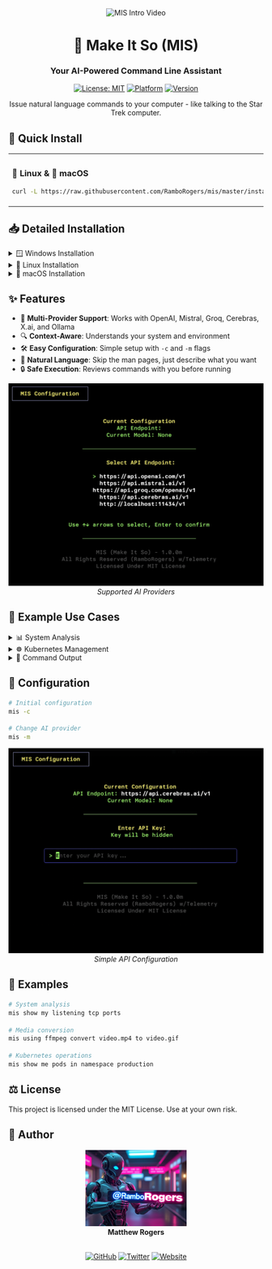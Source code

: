 <div align="center">
  <img src="media/intro.gif" alt="MIS Intro Video" width="800"/>

  # 🖖 Make It So (MIS)

  <h3>Your AI-Powered Command Line Assistant</h3>

  [![License: MIT](https://img.shields.io/badge/License-MIT-yellow.svg)](https://opensource.org/licenses/MIT)
  [![Platform](https://img.shields.io/badge/platform-Linux%20%7C%20macOS%20%7C%20Windows-blue)]()
  [![Version](https://img.shields.io/badge/version-1.0.0-green)]()

  <p>Issue natural language commands to your computer - like talking to the Star Trek computer.</p>
</div>

## 🚀 Quick Install

<table>
<tr>
<td>

### 🐧 Linux & 🍎 macOS
```bash
curl -L https://raw.githubusercontent.com/RamboRogers/mis/master/install_mis.sh | sh
```

</td>
<td>

### 🪟 Windows PowerShell
```powershell
curl -L https://raw.githubusercontent.com/RamboRogers/mis/master/install_mis.ps1 | powershell -ExecutionPolicy Bypass -File -
```

</td>
</tr>
</table>

## 📥 Detailed Installation

<details>
<summary>🪟 Windows Installation</summary>

### Option 1: PowerShell One-Line Install
```powershell
curl -L https://raw.githubusercontent.com/RamboRogers/mis/master/install_mis.ps1 | powershell -ExecutionPolicy Bypass -File -
```

### Option 2: Manual Download
1. Download `mis-windows-amd64.exe` from the [latest release](https://github.com/RamboRogers/mis/releases/latest)
2. Rename to `mis.exe`
3. Move to a directory in your PATH

</details>

<details>
<summary>🐧 Linux Installation</summary>

### Option 1: Shell Script Install
```bash
curl -L https://raw.githubusercontent.com/RamboRogers/mis/master/install_mis.sh | sh
```

### Option 2: Manual Download
1. Download appropriate binary for your architecture
2. Make executable: `chmod +x mis`
3. Move to `/usr/local/bin`: `sudo mv mis /usr/local/bin/`

</details>

<details>
<summary>🍎 macOS Installation</summary>

### Option 1: Shell Script Install
```bash
curl -L https://raw.githubusercontent.com/RamboRogers/mis/master/install_mis.sh | sh
```

### Option 2: Manual Download
1. Download appropriate binary for your architecture (amd64 for Intel, arm64 for Apple Silicon)
2. Make executable: `chmod +x mis`
3. Move to `/usr/local/bin`: `sudo mv mis /usr/local/bin/`

</details>
</details>

## ✨ Features

- 🤖 **Multi-Provider Support**: Works with OpenAI, Mistral, Groq, Cerebras, X.ai, and Ollama
- 🔍 **Context-Aware**: Understands your system and environment
- 🛠️ **Easy Configuration**: Simple setup with `-c` and `-m` flags
- 📝 **Natural Language**: Skip the man pages, just describe what you want
- 🔒 **Safe Execution**: Reviews commands with you before running

<div align="center">
  <img src="media/providers.png" alt="AI Providers" width="600"/>
  <br/>
  <em>Supported AI Providers</em>
</div>

## 🎯 Example Use Cases

<details>
<summary>📊 System Analysis</summary>
<br/>
<img src="media/getports.png" alt="Get Ports" width="700"/>
<br/>
<em>Natural language port analysis</em>
</details>

<details>
<summary>☸️ Kubernetes Management</summary>
<br/>
<img src="media/getpods.png" alt="Get Pods" width="700"/>
<br/>
<em>Simplified Kubernetes interactions</em>
</details>

<details>
<summary>📝 Command Output</summary>
<br/>
<img src="media/portsout.png" alt="Command Output" width="700"/>
<br/>
<em>Clean, scrollable output display</em>
</details>

## 🔧 Configuration

```bash
# Initial configuration
mis -c

# Change AI provider
mis -m
```

<div align="center">
  <img src="media/api.png" alt="Easy API Configuration" width="600"/>
  <br/>
  <em>Simple API Configuration</em>
</div>

## 📖 Examples

```bash
# System analysis
mis show my listening tcp ports

# Media conversion
mis using ffmpeg convert video.mp4 to video.gif

# Kubernetes operations
mis show me pods in namespace production
```

## ⚖️ License

This project is licensed under the MIT License. Use at your own risk.

## 👤 Author

<div align="center">
  <img src="media/ramborogers.png" alt="RamboRogers" width="200"/>
  <br/>
  <b>Matthew Rogers</b>
  <br/>
  <br/>

  [![GitHub](https://img.shields.io/badge/GitHub-RamboRogers-black?style=flat&logo=github)](https://github.com/RamboRogers)
  [![Twitter](https://img.shields.io/badge/Twitter-@rogerscissp-blue?style=flat&logo=twitter)](https://twitter.com/rogerscissp)
  [![Website](https://img.shields.io/badge/Web-matthewrogers.org-green?style=flat&logo=safari)](https://matthewrogers.org)
</div>